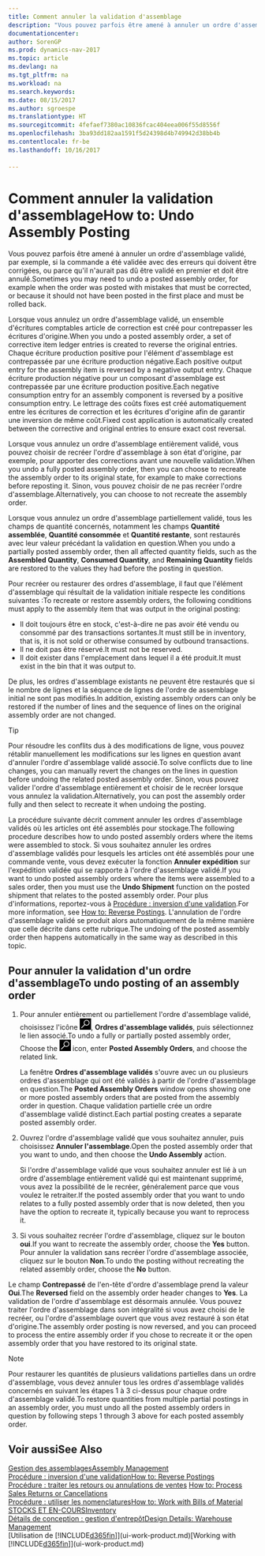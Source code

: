 ```yaml
---
title: Comment annuler la validation d'assemblage
description: "Vous pouvez parfois être amené à annuler un ordre d'assemblage validé, par exemple, si la commande a été validée avec des erreurs qui doivent être corrigées, ou parce qu'il n'aurait pas dû être validé en premier et doit être annulé."
documentationcenter: 
author: SorenGP
ms.prod: dynamics-nav-2017
ms.topic: article
ms.devlang: na
ms.tgt_pltfrm: na
ms.workload: na
ms.search.keywords: 
ms.date: 08/15/2017
ms.author: sgroespe
ms.translationtype: HT
ms.sourcegitcommit: 4fefaef7380ac10836fcac404eea006f55d8556f
ms.openlocfilehash: 3ba93dd182aa1591f5d24398d4b749942d38bb4b
ms.contentlocale: fr-be
ms.lasthandoff: 10/16/2017

---
```

# <a name="how-to-undo-assembly-posting"></a><span data-ttu-id="9e475-103">Comment annuler la validation d'assemblage</span><span class="sxs-lookup"><span data-stu-id="9e475-103">How to: Undo Assembly Posting</span></span>
<span data-ttu-id="9e475-104">Vous pouvez parfois être amené à annuler un ordre d'assemblage validé, par exemple, si la commande a été validée avec des erreurs qui doivent être corrigées, ou parce qu'il n'aurait pas dû être validé en premier et doit être annulé.</span><span class="sxs-lookup"><span data-stu-id="9e475-104">Sometimes you may need to undo a posted assembly order, for example when the order was posted with mistakes that must be corrected, or because it should not have been posted in the first place and must be rolled back.</span></span>

<span data-ttu-id="9e475-105">Lorsque vous annulez un ordre d'assemblage validé, un ensemble d'écritures comptables article de correction est créé pour contrepasser les écritures d'origine.</span><span class="sxs-lookup"><span data-stu-id="9e475-105">When you undo a posted assembly order, a set of corrective item ledger entries is created to reverse the original entries.</span></span> <span data-ttu-id="9e475-106">Chaque écriture production positive pour l'élément d'assemblage est contrepassée par une écriture production négative.</span><span class="sxs-lookup"><span data-stu-id="9e475-106">Each positive output entry for the assembly item is reversed by a negative output entry.</span></span> <span data-ttu-id="9e475-107">Chaque écriture production négative pour un composant d'assemblage est contrepassée par une écriture production positive.</span><span class="sxs-lookup"><span data-stu-id="9e475-107">Each negative consumption entry for an assembly component is reversed by a positive consumption entry.</span></span> <span data-ttu-id="9e475-108">Le lettrage des coûts fixes est créé automatiquement entre les écritures de correction et les écritures d'origine afin de garantir une inversion de même coût.</span><span class="sxs-lookup"><span data-stu-id="9e475-108">Fixed cost application is automatically created between the corrective and original entries to ensure exact cost reversal.</span></span>  

<span data-ttu-id="9e475-109">Lorsque vous annulez un ordre d'assemblage entièrement validé, vous pouvez choisir de recréer l'ordre d'assemblage à son état d'origine, par exemple, pour apporter des corrections avant une nouvelle validation.</span><span class="sxs-lookup"><span data-stu-id="9e475-109">When you undo a fully posted assembly order, then you can choose to recreate the assembly order to its original state, for example to make corrections before reposting it.</span></span> <span data-ttu-id="9e475-110">Sinon, vous pouvez choisir de ne pas recréer l'ordre d'assemblage.</span><span class="sxs-lookup"><span data-stu-id="9e475-110">Alternatively, you can choose to not recreate the assembly order.</span></span>  

<span data-ttu-id="9e475-111">Lorsque vous annulez un ordre d'assemblage partiellement validé, tous les champs de quantité concernés, notamment les champs **Quantité assemblée**, **Quantité consommée** et **Quantité restante**, sont restaurés avec leur valeur précédant la validation en question.</span><span class="sxs-lookup"><span data-stu-id="9e475-111">When you undo a partially posted assembly order, then all affected quantity fields, such as the **Assembled Quantity**, **Consumed Quantity**, and **Remaining Quantity** fields are restored to the values they had before the posting in question.</span></span>  

<span data-ttu-id="9e475-112">Pour recréer ou restaurer des ordres d'assemblage, il faut que l'élément d'assemblage qui résultait de la validation initiale respecte les conditions suivantes :</span><span class="sxs-lookup"><span data-stu-id="9e475-112">To recreate or restore assembly orders, the following conditions must apply to the assembly item that was output in the original posting:</span></span>  

-   <span data-ttu-id="9e475-113">Il doit toujours être en stock, c'est-à-dire ne pas avoir été vendu ou consommé par des transactions sortantes.</span><span class="sxs-lookup"><span data-stu-id="9e475-113">It must still be in inventory, that is, it is not sold or otherwise consumed by outbound transactions.</span></span>  
-   <span data-ttu-id="9e475-114">Il ne doit pas être réservé.</span><span class="sxs-lookup"><span data-stu-id="9e475-114">It must not be reserved.</span></span>  
-   <span data-ttu-id="9e475-115">Il doit exister dans l'emplacement dans lequel il a été produit.</span><span class="sxs-lookup"><span data-stu-id="9e475-115">It must exist in the bin that it was output to.</span></span>  

<span data-ttu-id="9e475-116">De plus, les ordres d'assemblage existants ne peuvent être restaurés que si le nombre de lignes et la séquence de lignes de l'ordre de assemblage initial ne sont pas modifiés.</span><span class="sxs-lookup"><span data-stu-id="9e475-116">In addition, existing assembly orders can only be restored if the number of lines and the sequence of lines on the original assembly order are not changed.</span></span>  

> [!TIP]  
>  <span data-ttu-id="9e475-117">Pour résoudre les conflits dus à des modifications de ligne, vous pouvez rétablir manuellement les modifications sur les lignes en question avant d'annuler l'ordre d'assemblage validé associé.</span><span class="sxs-lookup"><span data-stu-id="9e475-117">To solve conflicts due to line changes, you can manually revert the changes on the lines in question before undoing the related posted assembly order.</span></span> <span data-ttu-id="9e475-118">Sinon, vous pouvez valider l'ordre d'assemblage entièrement et choisir de le recréer lorsque vous annulez la validation.</span><span class="sxs-lookup"><span data-stu-id="9e475-118">Alternatively, you can post the assembly order fully and then select to recreate it when undoing the posting.</span></span>  

<span data-ttu-id="9e475-119">La procédure suivante décrit comment annuler les ordres d'assemblage validés où les articles ont été assemblés pour stockage.</span><span class="sxs-lookup"><span data-stu-id="9e475-119">The following procedure describes how to undo posted assembly orders where the items were assembled to stock.</span></span> <span data-ttu-id="9e475-120">Si vous souhaitez annuler les ordres d'assemblage validés pour lesquels les articles ont été assemblés pour une commande vente, vous devez exécuter la fonction **Annuler expédition** sur l'expédition validée qui se rapporte à l'ordre d'assemblage validé.</span><span class="sxs-lookup"><span data-stu-id="9e475-120">If you want to undo posted assembly orders where the items were assembled to a sales order, then you must use the **Undo Shipment** function on the posted shipment that relates to the posted assembly order.</span></span> <span data-ttu-id="9e475-121">Pour plus d'informations, reportez-vous à [Procédure : inversion d'une validation](finance-how-reverse-journal-posting.md).</span><span class="sxs-lookup"><span data-stu-id="9e475-121">For more information, see [How to: Reverse Postings](finance-how-reverse-journal-posting.md).</span></span> <span data-ttu-id="9e475-122">L'annulation de l'ordre d'assemblage validé se produit alors automatiquement de la même manière que celle décrite dans cette rubrique.</span><span class="sxs-lookup"><span data-stu-id="9e475-122">The undoing of the posted assembly order then happens automatically in the same way as described in this topic.</span></span>  

## <a name="to-undo-posting-of-an-assembly-order"></a><span data-ttu-id="9e475-123">Pour annuler la validation d'un ordre d'assemblage</span><span class="sxs-lookup"><span data-stu-id="9e475-123">To undo posting of an assembly order</span></span>  
1.  <span data-ttu-id="9e475-124">Pour annuler entièrement ou partiellement l'ordre d'assemblage validé, choisissez l'icône ![Page ou état pour la recherche](media/ui-search/search_small.png "Page ou état pour la recherche"), **Ordres d'assemblage validés**, puis sélectionnez le lien associé.</span><span class="sxs-lookup"><span data-stu-id="9e475-124">To undo a fully or partially posted assembly order, Choose the ![Search for Page or Report](media/ui-search/search_small.png "Search for Page or Report icon") icon, enter **Posted Assembly Orders**, and choose the related link.</span></span>  

    <span data-ttu-id="9e475-125">La fenêtre **Ordres d'assemblage validés** s'ouvre avec un ou plusieurs ordres d'assemblage qui ont été validés à partir de l'ordre d'assemblage en question.</span><span class="sxs-lookup"><span data-stu-id="9e475-125">The **Posted Assembly Orders** window opens showing one or more posted assembly orders that are posted from the assembly order in question.</span></span> <span data-ttu-id="9e475-126">Chaque validation partielle crée un ordre d'assemblage validé distinct.</span><span class="sxs-lookup"><span data-stu-id="9e475-126">Each partial posting creates a separate posted assembly order.</span></span>  
2.  <span data-ttu-id="9e475-127">Ouvrez l'ordre d'assemblage validé que vous souhaitez annuler, puis choisissez **Annuler l'assemblage**.</span><span class="sxs-lookup"><span data-stu-id="9e475-127">Open the posted assembly order that you want to undo, and then choose the **Undo Assembly** action.</span></span>  

    <span data-ttu-id="9e475-128">Si l'ordre d'assemblage validé que vous souhaitez annuler est lié à un ordre d'assemblage entièrement validé qui est maintenant supprimé, vous avez la possibilité de le recréer, généralement parce que vous voulez le retraiter.</span><span class="sxs-lookup"><span data-stu-id="9e475-128">If the posted assembly order that you want to undo relates to a fully posted assembly order that is now deleted, then you have the option to recreate it, typically because you want to reprocess it.</span></span>  
3.  <span data-ttu-id="9e475-129">Si vous souhaitez recréer l'ordre d'assemblage, cliquez sur le bouton **oui**.</span><span class="sxs-lookup"><span data-stu-id="9e475-129">If you want to recreate the assembly order, choose the **Yes** button.</span></span> <span data-ttu-id="9e475-130">Pour annuler la validation sans recréer l'ordre d'assemblage associée, cliquez sur le bouton **Non**.</span><span class="sxs-lookup"><span data-stu-id="9e475-130">To undo the posting without recreating the related assembly order, choose the **No** button.</span></span>  

<span data-ttu-id="9e475-131">Le champ **Contrepassé** de l'en\-tête d'ordre d'assemblage prend la valeur **Oui**.</span><span class="sxs-lookup"><span data-stu-id="9e475-131">The **Reversed** field on the assembly order header changes to **Yes**.</span></span> <span data-ttu-id="9e475-132">La validation de l'ordre d'assemblage est désormais annulée. Vous pouvez traiter l'ordre d'assemblage dans son intégralité si vous avez choisi de le recréer, ou l'ordre d'assemblage ouvert que vous avez restauré à son état d'origine.</span><span class="sxs-lookup"><span data-stu-id="9e475-132">The assembly order posting is now reversed, and you can proceed to process the entire assembly order if you chose to recreate it or the open assembly order that you have restored to its original state.</span></span>  

> [!NOTE]  
>  <span data-ttu-id="9e475-133">Pour restaurer les quantités de plusieurs validations partielles dans un ordre d'assemblage, vous devez annuler tous les ordres d'assemblage validés concernés en suivant les étapes 1 à 3 ci-dessus pour chaque ordre d'assemblage validé.</span><span class="sxs-lookup"><span data-stu-id="9e475-133">To restore quantities from multiple partial postings in an assembly order, you must undo all the posted assembly orders in question by following steps 1 through 3 above for each posted assembly order.</span></span>  

## <a name="see-also"></a><span data-ttu-id="9e475-134">Voir aussi</span><span class="sxs-lookup"><span data-stu-id="9e475-134">See Also</span></span>  
[<span data-ttu-id="9e475-135">Gestion des assemblages</span><span class="sxs-lookup"><span data-stu-id="9e475-135">Assembly Management</span></span>](assembly-assemble-items.md)  
[<span data-ttu-id="9e475-136">Procédure : inversion d'une validation</span><span class="sxs-lookup"><span data-stu-id="9e475-136">How to: Reverse Postings</span></span>](finance-how-reverse-journal-posting.md)  
<span data-ttu-id="9e475-137">[Procédure : traiter les retours ou annulations de ventes](sales-how-process-sales-returns-cancellations.md)  </span><span class="sxs-lookup"><span data-stu-id="9e475-137">[How to: Process Sales Returns or Cancellations](sales-how-process-sales-returns-cancellations.md)  </span></span>  
[<span data-ttu-id="9e475-138">Procédure : utiliser les nomenclatures</span><span class="sxs-lookup"><span data-stu-id="9e475-138">How to: Work with Bills of Material</span></span>](inventory-how-work-BOMs.md)  
[<span data-ttu-id="9e475-139">STOCKS ET EN-COURS</span><span class="sxs-lookup"><span data-stu-id="9e475-139">Inventory</span></span>](inventory-manage-inventory.md)  
[<span data-ttu-id="9e475-140">Détails de conception : gestion d'entrepôt</span><span class="sxs-lookup"><span data-stu-id="9e475-140">Design Details: Warehouse Management</span></span>](design-details-warehouse-management.md)  
<span data-ttu-id="9e475-141">[Utilisation de [!INCLUDE[d365fin](includes/d365fin_md.md)]](ui-work-product.md)</span><span class="sxs-lookup"><span data-stu-id="9e475-141">[Working with [!INCLUDE[d365fin](includes/d365fin_md.md)]](ui-work-product.md)</span></span>

